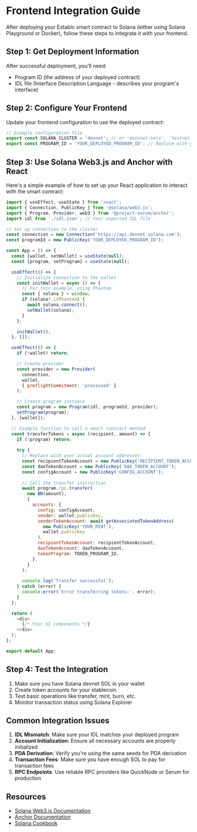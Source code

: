 # Frontend Integration Guide

After deploying your Establo smart contract to Solana (either using Solana Playground or Docker), follow these steps to integrate it with your frontend.

## Step 1: Get Deployment Information

After successful deployment, you'll need:
- Program ID (the address of your deployed contract)
- IDL file (Interface Description Language - describes your program's interface)

## Step 2: Configure Your Frontend

Update your frontend configuration to use the deployed contract:

```javascript
// Example configuration file
export const SOLANA_CLUSTER = 'devnet'; // or 'mainnet-beta', 'testnet'
export const PROGRAM_ID = 'YOUR_DEPLOYED_PROGRAM_ID'; // Replace with your actual program ID
```

## Step 3: Use Solana Web3.js and Anchor with React

Here's a simple example of how to set up your React application to interact with the smart contract:

```javascript
import { useEffect, useState } from 'react';
import { Connection, PublicKey } from '@solana/web3.js';
import { Program, Provider, web3 } from '@project-serum/anchor';
import idl from './idl.json'; // Your exported IDL file

// Set up connection to the cluster
const connection = new Connection('https://api.devnet.solana.com');
const programId = new PublicKey('YOUR_DEPLOYED_PROGRAM_ID');

const App = () => {
  const [wallet, setWallet] = useState(null);
  const [program, setProgram] = useState(null);

  useEffect(() => {
    // Initialize connection to the wallet
    const initWallet = async () => {
      // For this example, using Phantom
      const { solana } = window;
      if (solana?.isPhantom) {
        await solana.connect();
        setWallet(solana);
      }
    };

    initWallet();
  }, []);

  useEffect(() => {
    if (!wallet) return;

    // Create provider
    const provider = new Provider(
      connection,
      wallet,
      { preflightCommitment: 'processed' }
    );

    // Create program instance
    const program = new Program(idl, programId, provider);
    setProgram(program);
  }, [wallet]);

  // Example function to call a smart contract method
  const transferTokens = async (recipient, amount) => {
    if (!program) return;
    
    try {
      // Replace with your actual account addresses
      const recipientTokenAccount = new PublicKey('RECIPIENT_TOKEN_ACCOUNT');
      const daoTokenAccount = new PublicKey('DAO_TOKEN_ACCOUNT');
      const configAccount = new PublicKey('CONFIG_ACCOUNT');
      
      // Call the transfer instruction
      await program.rpc.transfer(
        new BN(amount),
        {
          accounts: {
            config: configAccount,
            sender: wallet.publicKey,
            senderTokenAccount: await getAssociatedTokenAddress(
              new PublicKey('YOUR_MINT'), 
              wallet.publicKey
            ),
            recipientTokenAccount: recipientTokenAccount,
            daoTokenAccount: daoTokenAccount,
            tokenProgram: TOKEN_PROGRAM_ID,
          },
        }
      );
      
      console.log('Transfer successful');
    } catch (error) {
      console.error('Error transferring tokens:', error);
    }
  };

  return (
    <div>
      {/* Your UI components */}
    </div>
  );
};

export default App;
```

## Step 4: Test the Integration

1. Make sure you have Solana devnet SOL in your wallet
2. Create token accounts for your stablecoin
3. Test basic operations like transfer, mint, burn, etc.
4. Monitor transaction status using Solana Explorer

## Common Integration Issues

1. **IDL Mismatch**: Make sure your IDL matches your deployed program
2. **Account Initialization**: Ensure all necessary accounts are properly initialized
3. **PDA Derivation**: Verify you're using the same seeds for PDA derivation
4. **Transaction Fees**: Make sure you have enough SOL to pay for transaction fees
5. **RPC Endpoints**: Use reliable RPC providers like QuickNode or Serum for production

## Resources

- [Solana Web3.js Documentation](https://solana-labs.github.io/solana-web3.js/)
- [Anchor Documentation](https://project-serum.github.io/anchor/getting-started/introduction.html)
- [Solana Cookbook](https://solanacookbook.com/) 